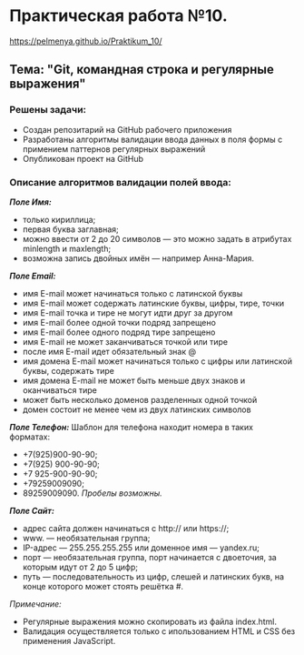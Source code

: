 # Практическая работа №10. 
https://pelmenya.github.io/Praktikum_10/
##  Тема: "Git, командная строка и регулярные выражения"
### Решены задачи:
* Создан репозитарий на GitHub рабочего приложения
* Разработаны алгоритмы валидации ввода данных в поля формы с примением паттернов регулярных выражений
* Опубликован проект на GitHub

### Описание алгоритмов валидации полей ввода:
**_Поле Имя:_**
* только кириллица;
* первая буква заглавная;
* можно ввести от 2 до 20 символов — это можно задать в атрибутах minlength и maxlength;
* возможна запись двойных имён — например Анна-Мария.

**_Поле Email:_**
* имя E-mail может начинаться только с латинской буквы
* имя E-mail может содержать латинские буквы, цифры, тире, точки
* имя E-mail точка и тире не могут идти друг за другом
* имя E-mail более одной точки подряд запрещено
* имя E-mail более одного подряд тире запрещено
* имя E-mail не может заканчиваться точкой или тире
* после имя E-mail  идет обязательный знак @
* имя домена E-mail может начинаться только с цифры или латинской буквы, содержать тире
* имя домена E-mail не может быть меньше двух знаков и оканчиваться тире
* может быть несколько доменов разделенных одной точкой
* домен состоит не менее чем из двух латинских символов

**_Поле Телефон:_**
Шаблон для телефона находит номера в таких форматах:
* +7(925)900-90-90;
* +7(925) 900-90-90;
* +7 925-900-90-90;
* +79259009090;
* 89259009090.
_Пробелы возможны._

**_Поле Сайт:_**
* адрес сайта должен начинаться с http:// или https://;
* www. — необязательная группа;
* IP-адрес — 255.255.255.255 или доменное имя — yandex.ru;
* порт — необязательная группа, порт начинается с двоеточия, за которым идут от 2 до 5 цифр;
* путь — последовательность из цифр, слешей и латинских букв, на конце которого может стоять решётка #.

_Примечание:_
* Регулярные выражения можно скопировать из файла index.html.
* Валидация осуществляется только с ипользованием HTML и CSS без применения JavaScript.
